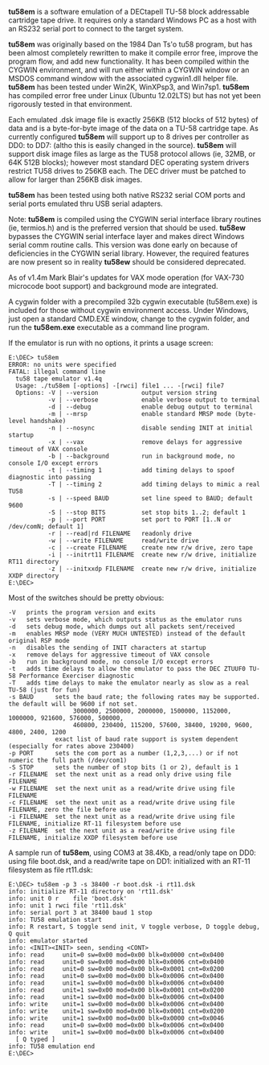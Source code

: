 <B>tu58em</B> is a software emulation of a DECtapeII TU-58 block addressable cartridge tape drive. It requires only a standard Windows PC as a host with an RS232 serial port to connect to the target system.

<B>tu58em</B> was originally based on the 1984 Dan Ts'o tu58 program, but has been almost completely rewritten to make it compile error free, improve the program flow, and add new functionality. It has been compiled within the CYGWIN environment, and will run either within a CYGWIN window or an MSDOS command window with the associated cygwin1.dll helper file. <B>tu58em</B> has been tested under Win2K, WinXPsp3, and Win7sp1. <B>tu58em</B> has compiled error free under Linux (Ubuntu 12.02LTS) but has not yet been rigorously tested in that environment.

Each emulated .dsk image file is exactly 256KB (512 blocks of 512 bytes) of data and is a byte-for-byte image of the data on a TU-58 cartridge tape. As currently configured <B>tu58em</B> will support up to 8 drives per controller as DD0: to DD7: (altho this is easily changed in the source). <B>tu58em</B> will support disk image files as large as the TU58 protocol allows (ie, 32MB, or 64K 512B blocks); however most standard DEC operating system drivers restrict TU58 drives to 256KB each. The DEC driver must be patched to allow for larger than 256KB disk images.

<B>tu58em</B> has been tested using both native RS232 serial COM ports and serial ports emulated thru USB serial adapters.

Note: <B>tu58em</B> is compiled using the CYGWIN serial interface library routines (ie, termios.h) and is the preferred version that should be used. <B>tu58ew</B> bypasses the CYGWIN serial interface layer and makes direct Windows serial comm routine calls. This version was done early on because of deficiencies in the CYGWIN serial library. However, the required features are now present so in reality <B>tu58ew</B> should be considered deprecated.

As of v1.4m Mark Blair's updates for VAX mode operation (for VAX-730 microcode boot support) and background mode are integrated.

A cygwin folder with a precompiled 32b cygwin executable (tu58em.exe) is included for those without cygwin environment access. Under Windows, just open a standard CMD.EXE window, change to the cygwin folder, and run the <B>tu58em.exe</B> executable as a command line program.

If the emulator is run with no options, it prints a usage screen:

```
E:\DEC> tu58em
ERROR: no units were specified
FATAL: illegal command line
  tu58 tape emulator v1.4q
  Usage: ./tu58em [-options] -[rwci] file1 ... -[rwci] file7
  Options: -V | --version            output version string
           -v | --verbose            enable verbose output to terminal
           -d | --debug              enable debug output to terminal
           -m | --mrsp               enable standard MRSP mode (byte-level handshake)
           -n | --nosync             disable sending INIT at initial startup
           -x | --vax                remove delays for aggressive timeout of VAX console
           -b | --background         run in background mode, no console I/O except errors
           -t | --timing 1           add timing delays to spoof diagnostic into passing
           -T | --timing 2           add timing delays to mimic a real TU58
           -s | --speed BAUD         set line speed to BAUD; default 9600
           -S | --stop BITS          set stop bits 1..2; default 1
           -p | --port PORT          set port to PORT [1..N or /dev/comN; default 1]
           -r | --read|rd FILENAME   readonly drive
           -w | --write FILENAME     read/write drive
           -c | --create FILENAME    create new r/w drive, zero tape
           -i | --initrt11 FILENAME  create new r/w drive, initialize RT11 directory
           -z | --initxxdp FILENAME  create new r/w drive, initialize XXDP directory
E:\DEC>
```

Most of the switches should be pretty obvious:

```
-V   prints the program version and exits
-v   sets verbose mode, which outputs status as the emulator runs
-d   sets debug mode, which dumps out all packets sent/received
-m   enables MRSP mode (VERY MUCH UNTESTED) instead of the default original RSP mode
-n   disables the sending of INIT characters at startup
-x   remove delays for aggressive timeout of VAX console
-b   run in background mode, no console I/O except errors
-t   adds time delays to allow the emulator to pass the DEC ZTUUF0 TU-58 Performance Exerciser diagnostic
-T   adds time delays to make the emulator nearly as slow as a real TU-58 (just for fun)
-s BAUD      sets the baud rate; the following rates may be supported. the default will be 9600 if not set.
                  3000000, 2500000, 2000000, 1500000, 1152000, 1000000, 921600, 576000, 500000,
                  460800, 230400, 115200, 57600, 38400, 19200, 9600, 4800, 2400, 1200
             exact list of baud rate support is system dependent (especially for rates above 230400)
-p PORT      sets the com port as a number (1,2,3,...) or if not numeric the full path (/dev/com1)
-S STOP      sets the number of stop bits (1 or 2), default is 1
-r FILENAME  set the next unit as a read only drive using file FILENAME
-w FILENAME  set the next unit as a read/write drive using file FILENAME
-c FILENAME  set the next unit as a read/write drive using file FILENAME, zero the file before use
-i FILENAME  set the next unit as a read/write drive using file FILENAME, initialize RT-11 filesystem before use
-z FILENAME  set the next unit as a read/write drive using file FILENAME, initialize XXDP filesystem before use
```

A sample run of <B>tu58em</B>, using COM3 at 38.4Kb, a read/only tape on DD0: using file boot.dsk, and a read/write tape on DD1: initialized with an RT-11 filesystem as file rt11.dsk:

```
E:\DEC> tu58em -p 3 -s 38400 -r boot.dsk -i rt11.dsk
info: initialize RT-11 directory on 'rt11.dsk'
info: unit 0 r    file 'boot.dsk'
info: unit 1 rwci file 'rt11.dsk'
info: serial port 3 at 38400 baud 1 stop
info: TU58 emulation start
info: R restart, S toggle send init, V toggle verbose, D toggle debug, Q quit
info: emulator started
info: <INIT><INIT> seen, sending <CONT>
info: read     unit=0 sw=0x00 mod=0x00 blk=0x0000 cnt=0x0400
info: read     unit=0 sw=0x00 mod=0x00 blk=0x0006 cnt=0x0400
info: read     unit=0 sw=0x00 mod=0x00 blk=0x0001 cnt=0x0200
info: read     unit=0 sw=0x00 mod=0x00 blk=0x0006 cnt=0x0400
info: read     unit=1 sw=0x00 mod=0x00 blk=0x0006 cnt=0x0400
info: read     unit=1 sw=0x00 mod=0x00 blk=0x0001 cnt=0x0200
info: read     unit=1 sw=0x00 mod=0x00 blk=0x0006 cnt=0x0400
info: write    unit=1 sw=0x00 mod=0x00 blk=0x0006 cnt=0x0400
info: write    unit=1 sw=0x00 mod=0x00 blk=0x0001 cnt=0x0200
info: write    unit=1 sw=0x00 mod=0x00 blk=0x0000 cnt=0x0046
info: read     unit=0 sw=0x00 mod=0x00 blk=0x0006 cnt=0x0400
info: write    unit=1 sw=0x00 mod=0x00 blk=0x0006 cnt=0x0400
  [ Q typed ]
info: TU58 emulation end
E:\DEC>
```


